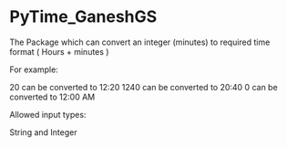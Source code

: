 
# PyTime_GaneshGS

The Package which can convert an integer (minutes) to required time format ( Hours + minutes )

For example:

20 can be converted to 12:20 
1240 can be converted to 20:40 
0 can be converted to 12:00 AM

Allowed input types:

String and Integer

